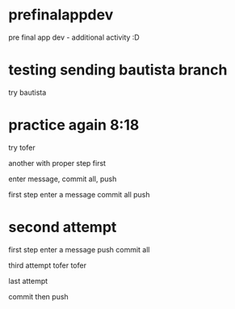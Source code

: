 # prefinalappdev
pre final app dev - additional activity :D


# testing sending bautista branch
try bautista 

# practice again 8:18 
try tofer

another with proper step 
 first 


enter message, commit all, push


first step enter a message 
commit all
push

# second attempt 
first step enter a message
push 
commit all

third attempt 
tofer tofer

last attempt

commit then push